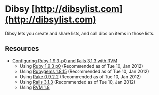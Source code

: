 #  Dibsy [http://dibsylist.com](http://dibsylist.com)

Dibsy lets you create and share lists, and call dibs on items in those lists.

## Resources
- [Configuring Ruby 1.9.3-p0 and Rails 3.1.3 with RVM](http://railsapps.github.com/installing-rails-3-1.html)
  - Using [Ruby 1.9.3 p0](http://www.ruby-lang.org/en/downloads/) (Recommended as of Tue 10, Jan 2012)
  - Using [Rubygems 1.8.15](https://rubygems.org/gems/rubygems-update) (Recommended as of Tue 10, Jan 2012)
  - Using [Rake 0.9.2.2](http://rubygems.org/gems/rake) (Recommended as of Tue 10, Jan 2012)
  - Using [Rails 3.1.3](http://rubygems.org/gems/rails) (Recommended as of Tue 10, Jan 2012)
  - Using [RVM 1.8](http://beginrescueend.com/)

